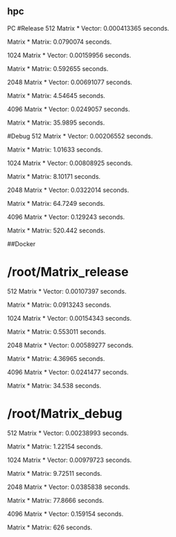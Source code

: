 ## hpc

PC
#Release
512 Matrix * Vector: 0.000413365 seconds.

Matrix * Matrix: 0.0790074 seconds.

1024 Matrix * Vector: 0.00159956 seconds.

Matrix * Matrix: 0.592655 seconds.

2048 Matrix * Vector: 0.00691077 seconds.

Matrix * Matrix: 4.54645 seconds.

4096 Matrix * Vector: 0.0249057 seconds.

Matrix * Matrix: 35.9895 seconds.

#Debug
512 Matrix * Vector: 0.00206552 seconds.

Matrix * Matrix: 1.01633 seconds.

1024 Matrix * Vector: 0.00808925 seconds.

Matrix * Matrix: 8.10171 seconds.

2048 Matrix * Vector: 0.0322014 seconds.

Matrix * Matrix: 64.7249 seconds.

4096 Matrix * Vector: 0.129243 seconds.

Matrix * Matrix: 520.442 seconds.

##Docker 
# /root/Matrix_release
512 Matrix * Vector: 0.00107397 seconds.

Matrix * Matrix: 0.0913243 seconds.

1024 Matrix * Vector: 0.00154343 seconds.

Matrix * Matrix: 0.553011 seconds.

2048 Matrix * Vector: 0.00589277 seconds.

Matrix * Matrix: 4.36965 seconds.

4096 Matrix * Vector: 0.0241477 seconds.

Matrix * Matrix: 34.538 seconds.

# /root/Matrix_debug
512 Matrix * Vector: 0.00238993 seconds.

Matrix * Matrix: 1.22154 seconds.

1024 Matrix * Vector: 0.00979723 seconds.

Matrix * Matrix: 9.72511 seconds.

2048 Matrix * Vector: 0.0385838 seconds.

Matrix * Matrix: 77.8666 seconds.

4096 Matrix * Vector: 0.159154 seconds.

Matrix * Matrix: 626 seconds.

